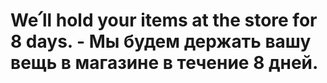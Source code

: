 # We՛ll hold your items at the store for 8 days. - Мы будем держать вашу вещь в магазине в течение 8 дней.
